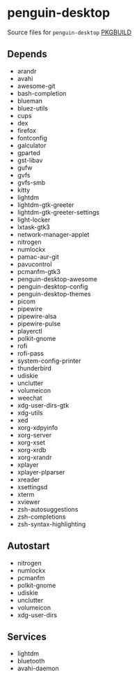 ﻿# penguin-desktop

Source files for `penguin-desktop` [PKGBUILD](https://github.com/penguin-fyi/pkgbuilds/blob/main/penguin-desktop/)

## Depends
- arandr
- avahi
- awesome-git
- bash-completion
- blueman
- bluez-utils
- cups
- dex
- firefox
- fontconfig
- galculator
- gparted
- gst-libav
- gufw
- gvfs
- gvfs-smb
- kitty
- lightdm
- lightdm-gtk-greeter
- lightdm-gtk-greeter-settings
- light-locker
- lxtask-gtk3
- network-manager-applet
- nitrogen
- numlockx
- pamac-aur-git
- pavucontrol
- pcmanfm-gtk3
- penguin-desktop-awesome
- penguin-desktop-config
- penguin-desktop-themes
- picom
- pipewire
- pipewire-alsa
- pipewire-pulse
- playerctl
- polkit-gnome
- rofi
- rofi-pass
- system-config-printer
- thunderbird
- udiskie
- unclutter
- volumeicon
- weechat
- xdg-user-dirs-gtk
- xdg-utils
- xed
- xorg-xdpyinfo
- xorg-server
- xorg-xset
- xorg-xrdb
- xorg-xrandr
- xplayer
- xplayer-plparser
- xreader
- xsettingsd
- xterm
- xviewer
- zsh-autosuggestions
- zsh-completions
- zsh-syntax-highlighting

## Autostart
- nitrogen
- numlockx
- pcmanfm
- polkit-gnome
- udiskie
- unclutter
- volumeicon
- xdg-user-dirs

## Services
- lightdm
- bluetooth
- avahi-daemon


